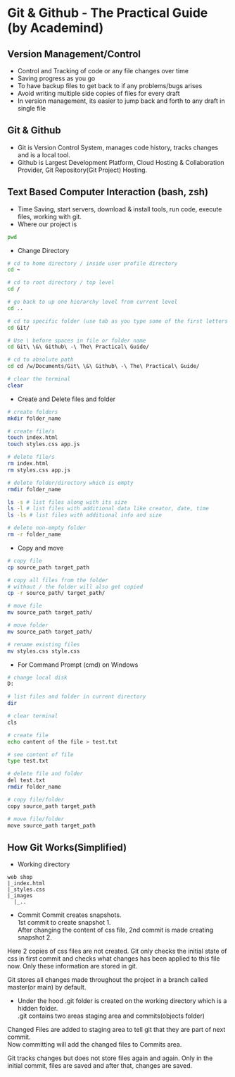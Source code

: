 # Git & Github - The Practical Guide (by Academind)

## Version Management/Control

- Control and Tracking of code or any file changes over time
- Saving progress as you go
- To have backup files to get back to if any problems/bugs arises
- Avoid writing multiple side copies of files for every draft
- In version management, its easier to jump back and forth to any draft in single file

## Git & Github

- Git is Version Control System, manages code history, tracks changes and is a local tool.
- Github is Largest Development Platform, Cloud Hosting & Collaboration Provider, Git Repository(Git Project) Hosting.

## Text Based Computer Interaction (bash, zsh)

- Time Saving, start servers, download & install tools, run code, execute files, working with git.
- Where our project is

```bash
pwd
```

- Change Directory

```bash
# cd to home directory / inside user profile directory
cd ~

# cd to root directory / top level
cd /

# go back to up one hierarchy level from current level
cd ..

# cd to specific folder (use tab as you type some of the first letters of folder or file)
cd Git/

# Use \ before spaces in file or folder name
cd Git\ \&\ Github\ -\ The\ Practical\ Guide/

# cd to absolute path
cd cd /w/Documents/Git\ \&\ Github\ -\ The\ Practical\ Guide/

# clear the terminal
clear
```

- Create and Delete files and folder

```bash
# create folders
mkdir folder_name

# create file/s
touch index.html
touch styles.css app.js

# delete file/s
rm index.html
rm styles.css app.js

# delete folder/directory which is empty
rmdir folder_name

ls -s # list files along with its size
ls -l # list files with additional data like creator, date, time
ls -ls # list files with additional info and size

# delete non-empty folder
rm -r folder_name
```

- Copy and move

```bash
# copy file
cp source_path target_path

# copy all files from the folder
# without / the folder will also get copied
cp -r source_path/ target_path/

# move file
mv source_path target_path/

# move folder
mv source_path target_path/

# rename existing files
mv styles.css style.css
```

- For Command Prompt (cmd) on Windows

```bash
# change local disk
D:

# list files and folder in current directory
dir

# clear terminal
cls

# create file
echo content of the file > test.txt

# see content of file
type test.txt

# delete file and folder
del test.txt
rmdir folder_name

# copy file/folder
copy source_path target_path

# move file/folder
move source_path target_path
```

## How Git Works(Simplified)

- Working directory
```
web shop
|_index.html
|_styles.css
|_images
  |_..
```

- Commit
Commit creates snapshots.  
1st commit to create snapshot 1.  
After changing the content of css file, 2nd commit is made creating snapshot 2.  
  
Here 2 copies of css files are not created. Git only checks the initial state of css in first commit and checks what changes has been applied to this file now. Only these information are stored in git.  
  
Git stores all changes made throughout the project in a branch called master(or main) by default.  
  
- Under the hood
.git folder is created on the working directory which is a hidden folder.  
.git contains two areas staging area and commits(objects folder)  
  
Changed Files are added to staging area to tell git that they are part of next commit.  
Now committing will add the changed files to Commits area.  
  
Git tracks changes but does not store files again and again. Only in the initial commit, files are saved and after that, changes are saved.

